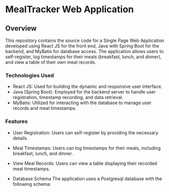 # **MealTracker Web Application**

## **Overview**
This repository contains the source code for a Single Page Web Application developed using React JS for the front end, Java with Spring Boot for the backend, and MyBatis for database access. The application allows users to self-register, log timestamps for their meals (breakfast, lunch, and dinner), and view a table of their own meal records.

### **Technologies Used**
- React JS: Used for building the dynamic and responsive user interface.
- Java (Spring Boot): Employed for the backend server to handle user registration, timestamp recording, and data retrieval.
- MyBatis: Utilized for interacting with the database to manage user records and meal timestamps.

### **Features**

- User Registration:
Users can self-register by providing the necessary details.

- Meal Timestamps:
Users can log timestamps for their meals, including breakfast, lunch, and dinner.

- View Meal Records:
Users can view a table displaying their recorded meal timestamps.

- Database Schema
The application uses a Postgresql database with the following schema:
